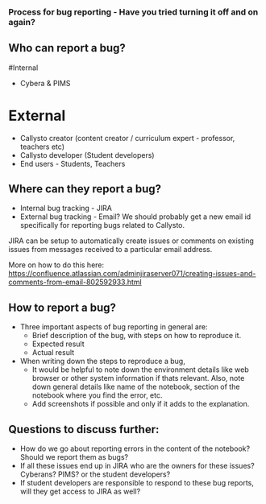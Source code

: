 ### Process for bug reporting - Have you tried turning it off and on again?

## Who can report a bug?

#Internal 
* Cybera & PIMS

# External
* Callysto creator (content creator / curriculum expert - professor, teachers etc)
* Callysto developer (Student developers)
* End users - Students, Teachers

## Where can they report a bug?

* Internal bug tracking - JIRA
* External bug tracking - Email? We should probably get a new email id specifically for reporting bugs related to Callysto.

JIRA can be setup to automatically create issues or comments on existing issues from messages received to a particular email address.

More on how to do this here: https://confluence.atlassian.com/adminjiraserver071/creating-issues-and-comments-from-email-802592933.html

## How to report a bug?

* Three important aspects of bug reporting in general are:
    * Brief description of the bug, with steps on how to reproduce it.
    * Expected result
    * Actual result 
* When writing down the steps to reproduce a bug,
    *  It would be helpful to note down the environment details like web browser or other system information if thats relevant. Also, note down general details like name of the notebook, section of the notebook where you find the error, etc.
    * Add screenshots if possible and only if it adds to the explanation.

## Questions to discuss further:
* How do we go about reporting errors in the content of the notebook? Should we report them as bugs?
* If all these issues end up in JIRA who are the owners for these issues? Cyberans? PIMS? or the student developers?
* If student developers are responsible to respond to these bug reports, will they get access to JIRA as well?


